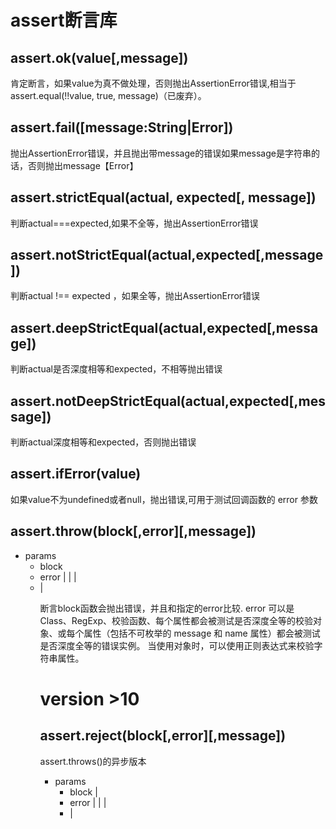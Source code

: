 # assert断言库

## assert.ok(value[,message])

肯定断言，如果value为真不做处理，否则抛出AssertionError错误,相当于assert.equal(!!value, true, message)（已废弃）。

## assert.fail([message:String|Error])

抛出AssertionError错误，并且抛出带message的错误如果message是字符串的话，否则抛出message【Error】

## assert.strictEqual(actual, expected[, message])

判断actual===expected,如果不全等，抛出AssertionError错误

## assert.notStrictEqual(actual,expected[,message])

判断actual !== expected ，如果全等，抛出AssertionError错误

## assert.deepStrictEqual(actual,expected[,message])

判断actual是否深度相等和expected，不相等抛出错误

## assert.notDeepStrictEqual(actual,expected[,message])

判断actual深度相等和expected，否则抛出错误

## assert.ifError(value)

如果value不为undefined或者null，抛出错误,可用于测试回调函数的 error 参数

## assert.throw(block[,error][,message])

- params
  - block <Function>
  - error <RegExp> | <Function> | <Object> | <Error>
  - <String> | <Error>

断言block函数会抛出错误，并且和指定的error比较. error 可以是 Class、RegExp、校验函数、每个属性都会被测试是否深度全等的校验对象、或每个属性（包括不可枚举的 message 和 name 属性）都会被测试是否深度全等的错误实例。 当使用对象时，可以使用正则表达式来校验字符串属性。

# version >10

## assert.reject(block[,error][,message])

assert.throws()的异步版本

- params
  - block <Function>|<Promise>
  - error <RegExp> | <Function> | <Object> | <Error>
  - <String> | <Error>